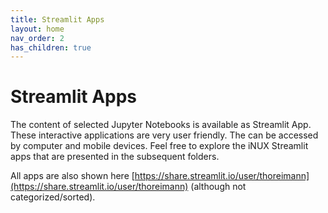```yaml
---
title: Streamlit Apps
layout: home
nav_order: 2
has_children: true
---
```


# Streamlit Apps

The content of selected Jupyter Notebooks is available as Streamlit App. These interactive applications are very user friendly. The can be accessed by computer and mobile devices. Feel free to explore the iNUX Streamlit apps that are presented in the subsequent folders.

All apps are also shown here [https://share.streamlit.io/user/thoreimann](https://share.streamlit.io/user/thoreimann) (although not categorized/sorted).
